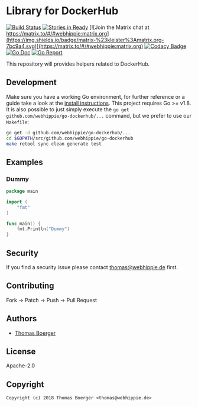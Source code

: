# Library for DockerHub

[![Build Status](http://github.dronehippie.de/api/badges/webhippie/go-dockerhub/status.svg)](http://github.dronehippie.de/webhippie/go-dockerhub)
[![Stories in Ready](https://badge.waffle.io/webhippie/go-dockerhub.svg?label=ready&title=Ready)](http://waffle.io/webhippie/go-dockerhub)
[![Join the Matrix chat at https://matrix.to/#/#webhippie:matrix.org](https://img.shields.io/badge/matrix-%23kleister%3Amatrix.org-7bc9a4.svg)](https://matrix.to/#/#webhippie:matrix.org)
[![Codacy Badge](https://api.codacy.com/project/badge/Grade/6c48092ea50d4c69a0a40253fba64f54)](https://www.codacy.com/app/webhippie/go-dockerhub?utm_source=github.com&amp;utm_medium=referral&amp;utm_content=webhippie/go-dockerhub&amp;utm_campaign=Badge_Grade)
[![Go Doc](https://godoc.org/github.com/webhippie/go-dockerhub?status.svg)](http://godoc.org/github.com/webhippie/go-dockerhub)
[![Go Report](http://goreportcard.com/badge/github.com/webhippie/go-dockerhub)](http://goreportcard.com/report/github.com/webhippie/go-dockerhub)

This repository will provides helpers related to DockerHub.

## Development

Make sure you have a working Go environment, for further reference or a guide take a look at the [install instructions](http://golang.org/doc/install.html). This project requires Go >= v1.8. It is also possible to just simply execute the `go get github.com/webhippie/go-dockerhub/...` command, but we prefer to use our `Makefile`:

```bash
go get -d github.com/webhippie/go-dockerhub/...
cd $GOPATH/src/github.com/webhippie/go-dockerhub
make retool sync clean generate test
```

## Examples

### Dummy

[embedmd]:# (examples/dummy/main.go go)
```go
package main

import (
	"fmt"
)

func main() {
	fmt.Println("Dummy")
}
```

## Security

If you find a security issue please contact thomas@webhippie.de first.

## Contributing

Fork -> Patch -> Push -> Pull Request

## Authors

* [Thomas Boerger](https://github.com/tboerger)

## License

Apache-2.0

## Copyright

```console
Copyright (c) 2018 Thomas Boerger <thomas@webhippie.de>
```
